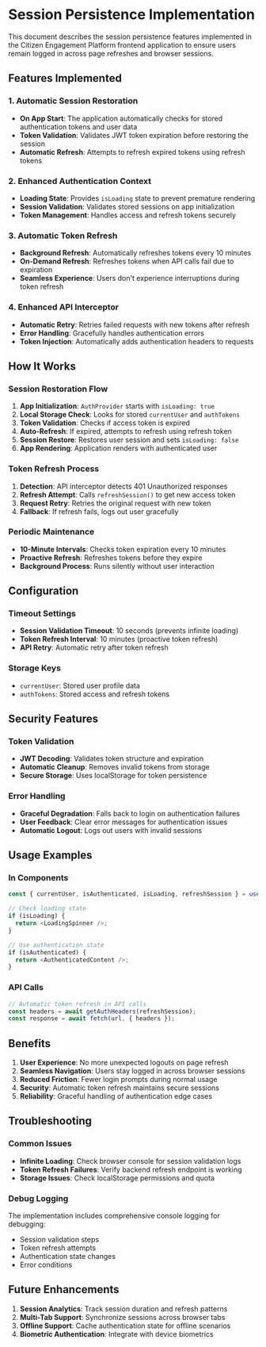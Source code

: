 # Session Persistence Implementation

This document describes the session persistence features implemented in the Citizen Engagement Platform frontend application to ensure users remain logged in across page refreshes and browser sessions.

## Features Implemented

### 1. Automatic Session Restoration
- **On App Start**: The application automatically checks for stored authentication tokens and user data
- **Token Validation**: Validates JWT token expiration before restoring the session
- **Automatic Refresh**: Attempts to refresh expired tokens using refresh tokens

### 2. Enhanced Authentication Context
- **Loading State**: Provides `isLoading` state to prevent premature rendering
- **Session Validation**: Validates stored sessions on app initialization
- **Token Management**: Handles access and refresh tokens securely

### 3. Automatic Token Refresh
- **Background Refresh**: Automatically refreshes tokens every 10 minutes
- **On-Demand Refresh**: Refreshes tokens when API calls fail due to expiration
- **Seamless Experience**: Users don't experience interruptions during token refresh

### 4. Enhanced API Interceptor
- **Automatic Retry**: Retries failed requests with new tokens after refresh
- **Error Handling**: Gracefully handles authentication errors
- **Token Injection**: Automatically adds authentication headers to requests

## How It Works

### Session Restoration Flow
1. **App Initialization**: `AuthProvider` starts with `isLoading: true`
2. **Local Storage Check**: Looks for stored `currentUser` and `authTokens`
3. **Token Validation**: Checks if access token is expired
4. **Auto-Refresh**: If expired, attempts to refresh using refresh token
5. **Session Restore**: Restores user session and sets `isLoading: false`
6. **App Rendering**: Application renders with authenticated user

### Token Refresh Process
1. **Detection**: API interceptor detects 401 Unauthorized responses
2. **Refresh Attempt**: Calls `refreshSession()` to get new access token
3. **Request Retry**: Retries the original request with new token
4. **Fallback**: If refresh fails, logs out user gracefully

### Periodic Maintenance
- **10-Minute Intervals**: Checks token expiration every 10 minutes
- **Proactive Refresh**: Refreshes tokens before they expire
- **Background Process**: Runs silently without user interaction

## Configuration

### Timeout Settings
- **Session Validation Timeout**: 10 seconds (prevents infinite loading)
- **Token Refresh Interval**: 10 minutes (proactive token refresh)
- **API Retry**: Automatic retry after token refresh

### Storage Keys
- `currentUser`: Stored user profile data
- `authTokens`: Stored access and refresh tokens

## Security Features

### Token Validation
- **JWT Decoding**: Validates token structure and expiration
- **Automatic Cleanup**: Removes invalid tokens from storage
- **Secure Storage**: Uses localStorage for token persistence

### Error Handling
- **Graceful Degradation**: Falls back to login on authentication failures
- **User Feedback**: Clear error messages for authentication issues
- **Automatic Logout**: Logs out users with invalid sessions

## Usage Examples

### In Components
```typescript
const { currentUser, isAuthenticated, isLoading, refreshSession } = useAuth();

// Check loading state
if (isLoading) {
  return <LoadingSpinner />;
}

// Use authentication state
if (isAuthenticated) {
  return <AuthenticatedContent />;
}
```

### API Calls
```typescript
// Automatic token refresh in API calls
const headers = await getAuthHeaders(refreshSession);
const response = await fetch(url, { headers });
```

## Benefits

1. **User Experience**: No more unexpected logouts on page refresh
2. **Seamless Navigation**: Users stay logged in across browser sessions
3. **Reduced Friction**: Fewer login prompts during normal usage
4. **Security**: Automatic token refresh maintains secure sessions
5. **Reliability**: Graceful handling of authentication edge cases

## Troubleshooting

### Common Issues
- **Infinite Loading**: Check browser console for session validation logs
- **Token Refresh Failures**: Verify backend refresh endpoint is working
- **Storage Issues**: Check localStorage permissions and quota

### Debug Logging
The implementation includes comprehensive console logging for debugging:
- Session validation steps
- Token refresh attempts
- Authentication state changes
- Error conditions

## Future Enhancements

1. **Session Analytics**: Track session duration and refresh patterns
2. **Multi-Tab Support**: Synchronize sessions across browser tabs
3. **Offline Support**: Cache authentication state for offline scenarios
4. **Biometric Authentication**: Integrate with device biometrics
